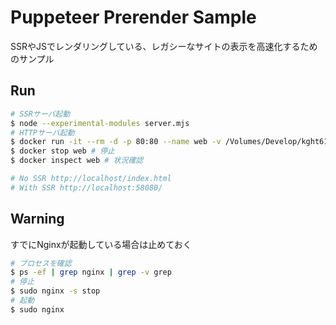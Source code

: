 # Puppeteer Prerender Sample

SSRやJSでレンダリングしている、レガシーなサイトの表示を高速化するためのサンプル

## Run

```sh
# SSRサーバ起動
$ node --experimental-modules server.mjs
# HTTPサーバ起動
$ docker run -it --rm -d -p 80:80 --name web -v /Volumes/Develop/kght6123/puppeteer-ssr/public:/usr/share/nginx/html nginx
$ docker stop web # 停止
$ docker inspect web # 状況確認

# No SSR http://localhost/index.html
# With SSR http://localhost:58080/
```

## Warning

すでにNginxが起動している場合は止めておく

```sh
# プロセスを確認
$ ps -ef | grep nginx | grep -v grep
# 停止
$ sudo nginx -s stop
# 起動
$ sudo nginx
```
